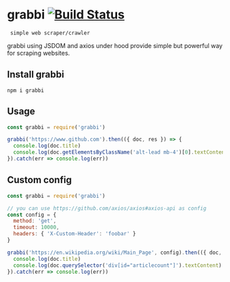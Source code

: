 # grabbi [![Build Status](https://travis-ci.org/xdk78/grabbi.svg?branch=master)](https://travis-ci.org/xdk78/grabbi)
     simple web scraper/crawler

grabbi using JSDOM and axios under hood provide simple but powerful way for scraping websites.

## Install grabbi
    npm i grabbi
    
## Usage
```js
const grabbi = require('grabbi')

grabbi('https://www.github.com').then(({ doc, res }) => {
  console.log(doc.title)
  console.log(doc.getElementsByClassName('alt-lead mb-4')[0].textContent)
}).catch(err => console.log(err))
```

## Custom config
```js
const grabbi = require('grabbi')

// you can use https://github.com/axios/axios#axios-api as config
const config = {
  method: 'get',
  timeout: 10000,
  headers: { 'X-Custom-Header': 'foobar' }
}

grabbi('https://en.wikipedia.org/wiki/Main_Page', config).then(({ doc, res }) => {
  console.log(doc.title)
  console.log(doc.querySelector('div[id="articlecount"]').textContent)
}).catch(err => console.log(err))
```
